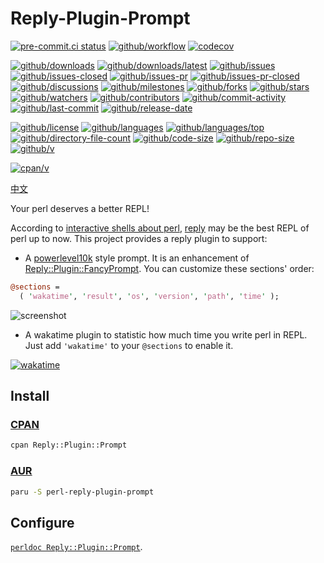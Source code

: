 # Reply-Plugin-Prompt

[![pre-commit.ci status](https://results.pre-commit.ci/badge/github/wakatime/Reply-Plugin-Prompt/main.svg)](https://results.pre-commit.ci/latest/github/wakatime/Reply-Plugin-Prompt/main)
[![github/workflow](https://github.com/wakatime/Reply-Plugin-Prompt/actions/workflows/main.yml/badge.svg)](https://github.com/wakatime/Reply-Plugin-Prompt/actions)
[![codecov](https://codecov.io/gh/wakatime/Reply-Plugin-Prompt/branch/main/graph/badge.svg)](https://codecov.io/gh/wakatime/Reply-Plugin-Prompt)

[![github/downloads](https://shields.io/github/downloads/wakatime/Reply-Plugin-Prompt/total)](https://github.com/wakatime/Reply-Plugin-Prompt/releases)
[![github/downloads/latest](https://shields.io/github/downloads/wakatime/Reply-Plugin-Prompt/latest/total)](https://github.com/wakatime/Reply-Plugin-Prompt/releases/latest)
[![github/issues](https://shields.io/github/issues/wakatime/Reply-Plugin-Prompt)](https://github.com/wakatime/Reply-Plugin-Prompt/issues)
[![github/issues-closed](https://shields.io/github/issues-closed/wakatime/Reply-Plugin-Prompt)](https://github.com/wakatime/Reply-Plugin-Prompt/issues?q=is%3Aissue+is%3Aclosed)
[![github/issues-pr](https://shields.io/github/issues-pr/wakatime/Reply-Plugin-Prompt)](https://github.com/wakatime/Reply-Plugin-Prompt/pulls)
[![github/issues-pr-closed](https://shields.io/github/issues-pr-closed/wakatime/Reply-Plugin-Prompt)](https://github.com/wakatime/Reply-Plugin-Prompt/pulls?q=is%3Apr+is%3Aclosed)
[![github/discussions](https://shields.io/github/discussions/wakatime/Reply-Plugin-Prompt)](https://github.com/wakatime/Reply-Plugin-Prompt/discussions)
[![github/milestones](https://shields.io/github/milestones/all/wakatime/Reply-Plugin-Prompt)](https://github.com/wakatime/Reply-Plugin-Prompt/milestones)
[![github/forks](https://shields.io/github/forks/wakatime/Reply-Plugin-Prompt)](https://github.com/wakatime/Reply-Plugin-Prompt/network/members)
[![github/stars](https://shields.io/github/stars/wakatime/Reply-Plugin-Prompt)](https://github.com/wakatime/Reply-Plugin-Prompt/stargazers)
[![github/watchers](https://shields.io/github/watchers/wakatime/Reply-Plugin-Prompt)](https://github.com/wakatime/Reply-Plugin-Prompt/watchers)
[![github/contributors](https://shields.io/github/contributors/wakatime/Reply-Plugin-Prompt)](https://github.com/wakatime/Reply-Plugin-Prompt/graphs/contributors)
[![github/commit-activity](https://shields.io/github/commit-activity/w/wakatime/Reply-Plugin-Prompt)](https://github.com/wakatime/Reply-Plugin-Prompt/graphs/commit-activity)
[![github/last-commit](https://shields.io/github/last-commit/wakatime/Reply-Plugin-Prompt)](https://github.com/wakatime/Reply-Plugin-Prompt/commits)
[![github/release-date](https://shields.io/github/release-date/wakatime/Reply-Plugin-Prompt)](https://github.com/wakatime/Reply-Plugin-Prompt/releases/latest)

[![github/license](https://shields.io/github/license/wakatime/Reply-Plugin-Prompt)](https://github.com/wakatime/Reply-Plugin-Prompt/blob/main/LICENSE)
[![github/languages](https://shields.io/github/languages/count/wakatime/Reply-Plugin-Prompt)](https://github.com/wakatime/Reply-Plugin-Prompt)
[![github/languages/top](https://shields.io/github/languages/top/wakatime/Reply-Plugin-Prompt)](https://github.com/wakatime/Reply-Plugin-Prompt)
[![github/directory-file-count](https://shields.io/github/directory-file-count/wakatime/Reply-Plugin-Prompt)](https://github.com/wakatime/Reply-Plugin-Prompt)
[![github/code-size](https://shields.io/github/languages/code-size/wakatime/Reply-Plugin-Prompt)](https://github.com/wakatime/Reply-Plugin-Prompt)
[![github/repo-size](https://shields.io/github/repo-size/wakatime/Reply-Plugin-Prompt)](https://github.com/wakatime/Reply-Plugin-Prompt)
[![github/v](https://shields.io/github/v/release/wakatime/Reply-Plugin-Prompt)](https://github.com/wakatime/Reply-Plugin-Prompt)

[![cpan/v](https://img.shields.io/cpan/v/Reply-Plugin-Prompt)](https://metacpan.org/pod/Reply::Plugin::Prompt)

[中文](https://metacpan.org/release/FREED/Reply-Plugin-Prompt-0.0.18.0/source/README-zh_CN.md)

Your perl deserves a better REPL!

According to [interactive shells about perl](https://archive.shadowcat.co.uk/blog/matt-s-trout/mstpan-17/),
[reply](https://metacpan.org/pod/Reply) may be the best REPL of perl up to now.
This project provides a reply plugin to support:

- A [powerlevel10k](https://github.com/romkatv/powerlevel10k) style prompt. It
  is an enhancement of [Reply::Plugin::FancyPrompt](https://metacpan.org/pod/Reply::Plugin::FancyPrompt).
  You can customize these sections' order:

```perl
@sections =
  ( 'wakatime', 'result', 'os', 'version', 'path', 'time' );
```

![screenshot](https://user-images.githubusercontent.com/32936898/221406537-5c9222e2-23ed-423c-9860-671b06421aef.jpg)

- A wakatime plugin to statistic how much time you write perl in REPL. Just add `'wakatime'`
  to your `@sections` to enable it.

[![wakatime](https://user-images.githubusercontent.com/32936898/226532448-84086ab6-241a-45f0-b8c1-6db8a7bb3fcf.jpg)](https://wakatime.com)

## Install

### [CPAN](https://metacpan.org/pod/Reply::Plugin::Prompt)

```bash
cpan Reply::Plugin::Prompt
```

### [AUR](https://aur.archlinux.org/packages/perl-reply-plugin-prompt)

```bash
paru -S perl-reply-plugin-prompt
```

## Configure

[`perldoc Reply::Plugin::Prompt`](https://metacpan.org/pod/Reply::Plugin::Prompt).
